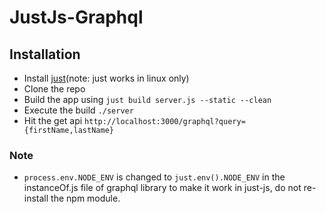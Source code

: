 # JustJs-Graphql

## Installation

- Install [just](https://github.com/just-js/just)(note: just works in linux only)
- Clone the repo
- Build the app using `just build server.js --static --clean`
- Execute the build `./server`
- Hit the get api `http://localhost:3000/graphql?query={firstName,lastName}`

### Note
- `process.env.NODE_ENV` is changed to `just.env().NODE_ENV` in the instanceOf.js file of graphql library to make it work in just-js, do not re-install the npm module.
